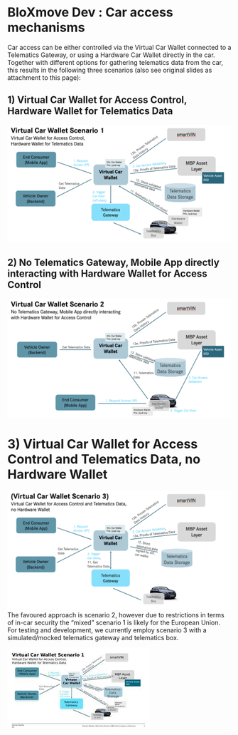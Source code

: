 # BloXmove Dev : Car access mechanisms

Car access can be either controlled via the Virtual Car Wallet connected to a Telematics Gateway, or using a Hardware Car Wallet directly in the car.
Together with different options for gathering telematics data from the car, this results in the following three scenarios (also see original slides as attachment to this page):


## 1) Virtual Car Wallet for Access Control, Hardware Wallet for Telematics Data
![This is an image](https://github.com/yatin902/test/blob/main/1812397679.png)
## 2) No Telematics Gateway, Mobile App directly interacting with Hardware Wallet for Access Control
![This is an image](https://github.com/yatin902/test/blob/main/1812332143.png)
# 3) Virtual Car Wallet for Access Control and Telematics Data, no Hardware Wallet
![This is an image](https://github.com/yatin902/test/blob/main/1812168301.png)
The favoured approach is scenario 2, however due to restrictions in terms of in-car security the “mixed” scenario 1 is likely for the European Union. For testing and development, we currently employ scenario 3 with a simulated/mocked telematics gateway and telematics box.

![This is an image](https://github.com/yatin902/test/blob/main/1812233848.jpg)

